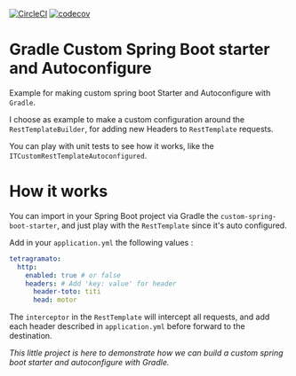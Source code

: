 [![CircleCI](https://circleci.com/gh/Tetragramato/gradle-custom-spring-boot-starter/tree/master.svg?style=shield)](https://circleci.com/gh/Tetragramato/gradle-custom-spring-boot-starter/tree/master) [![codecov](https://codecov.io/gh/Tetragramato/gradle-custom-spring-boot-starter/branch/master/graph/badge.svg)](https://codecov.io/gh/Tetragramato/gradle-custom-spring-boot-starter)
# Gradle Custom Spring Boot starter and Autoconfigure

Example for making custom spring boot Starter and Autoconfigure with `Gradle`.

I choose as example to make a custom configuration around the `RestTemplateBuilder`, for adding new Headers to `RestTemplate` requests. 

You can play with unit tests to see how it works, like the `ITCustomRestTemplateAutoconfigured`.

# How it works

You can import in your Spring Boot project via Gradle the `custom-spring-boot-starter`, and just play with the `RestTemplate` since it's auto configured.

Add in your `application.yml` the following values :

```yaml
tetragramato:
  http:
    enabled: true # or false
    headers: # Add 'key: value' for header
      header-toto: titi
      head: motor
```

The `interceptor` in the `RestTemplate` will intercept all requests, and add each header described in `application.yml` before forward to the destination.

_This little project is here to demonstrate how we can build a custom spring boot starter and autoconfigure with Gradle._